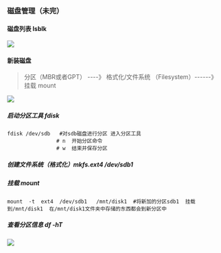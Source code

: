 ### 磁盘管理（未完）

#### 磁盘列表 lsblk

![](https://gitee.com/JiShuXiaoDang/Image/raw/master/linux/lsblk%E7%A3%81%E7%9B%98%E5%88%97%E8%A1%A8.png)

#### 新装磁盘

> 分区（MBR或者GPT） ----》  格式化/文件系统 （Filesystem）------》 挂载 mount

![](https://gitee.com/JiShuXiaoDang/Image/raw/master/linux/%E7%A1%AC%E7%9B%98%E5%88%97%E8%A1%A8.png)



#####  启动分区工具 fdisk

```shell
fdisk /dev/sdb   #对sdb磁盘进行分区 进入分区工具
				# n  开始分区命令
				# w  结束并保存分区
```



##### 创建文件系统（格式化）mkfs.ext4  /dev/sdb1



##### 挂载 mount

```shell
mount  -t  ext4  /dev/sdb1   /mnt/disk1  #将新加的分区sdb1  挂载到/mnt/disk1  在/mnt/disk1文件夹中存储的东西都会到新分区中
```

 #####  查看分区信息  df -hT 

![](https://gitee.com/JiShuXiaoDang/Image/raw/master/linux/%E6%9F%A5%E7%9C%8B%E5%88%86%E5%8C%BA%E4%BF%A1%E6%81%AF.png)

